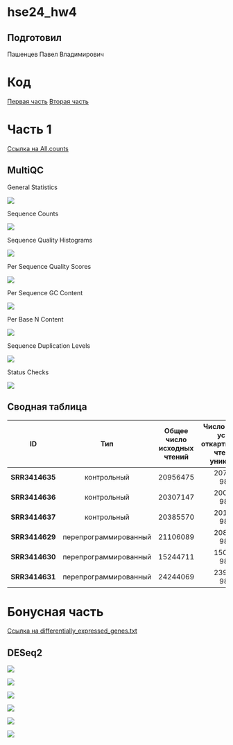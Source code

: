 # hse24_hw4

## Подготовил

Пашенцев Павел Владимирович

# Код

[Первая часть](/src/Pashentsev_4_Py_ipynb_.ipynb)
[Вторая часть](/src/Pashentsev_4_R_ipynb_.ipynb)


# Часть 1

[Ссылка на All.counts](/data/ALL.counts)

## MultiQC

General Statistics

![](/multiqc_plots/general_stats_table.png)

Sequence Counts

![](/multiqc_plots/fastqc_sequence_counts_plot.png)

Sequence Quality Histograms

![](/multiqc_plots/fastqc_per_base_sequence_quality_plot.png)

Per Sequence Quality Scores

![](/multiqc_plots/fastqc_per_sequence_quality_scores_plot.png)

Per Sequence GC Content

![](/multiqc_plots/fastqc_per_sequence_gc_content_plot.png)

Per Base N Content

![](/multiqc_plots/fastqc_per_base_n_content_plot.png)

Sequence Duplication Levels

![](/multiqc_plots/fastqc_sequence_duplication_levels_plot.png)

Status Checks

![](/multiqc_plots/fastqc-status-check-heatmap.png)

## Сводная таблица

| ID | Тип | Общее число исходных чтений | Число и процент успешно откартированных чтений (не уникальные) | Число и процент успешно откартированных чтений (уникальные) | Общее число чтений, попавших на гены |
|----------|:----------:|:----------------:|:----------------:|:----------------:|:----------------:|
| **SRR3414635** | контрольный | 20956475  | 20715476, 98.85% | 18637053, 87.1% | 16463013 |
| **SRR3414636** | контрольный | 20307147  | 20073615, 98.85% | 18032679, 86.5% | 15942667 |
| **SRR3414637** | контрольный | 20385570  | 20149097, 98.84% | 18043406, 86.3% | 15914380 |
| **SRR3414629** | перепрограммированный | 21106089  | 20863369, 98.86% | 18573565, 88.0% | 16224313 |
| **SRR3414630** | перепрограммированный | 15244711  | 15077019, 98.90% | 13320505, 87.8% | 11583775 |
| **SRR3414631** | перепрограммированный | 24244069  | 23965262, 98.85% | 21159606, 87.5% | 18613501 |

# Бонусная часть

[Ссылка на differentially_expressed_genes.txt](/data/differentially_expressed_genes.txt)

## DESeq2

![](/DESeq2/_1.png)

![](/DESeq2/_2.png)

![](/DESeq2/_3.png)

![](/DESeq2/_4.png)

![](/DESeq2/_5.png)

![](/DESeq2/_6.png)